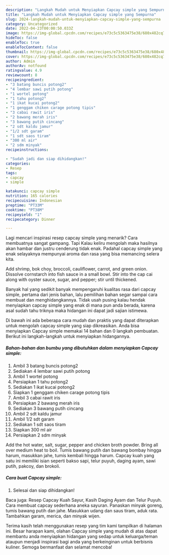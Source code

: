 ```yaml
---
description: "Langkah Mudah untuk Menyiapkan Capcay simple yang Sempurna"
title: "Langkah Mudah untuk Menyiapkan Capcay simple yang Sempurna"
slug: 2024-langkah-mudah-untuk-menyiapkan-capcay-simple-yang-sempurna
category: Uncategorized
date: 2022-04-23T00:00:50.033Z
image: https://img-global.cpcdn.com/recipes/e73c5c5363475e38/680x482cq70/capcay-simple-foto-resep-utama.jpg
hideToc: false
enableToc: true
enableTocContent: false
thumbnail: https://img-global.cpcdn.com/recipes/e73c5c5363475e38/680x482cq70/capcay-simple-foto-resep-utama.jpg
cover: https://img-global.cpcdn.com/recipes/e73c5c5363475e38/680x482cq70/capcay-simple-foto-resep-utama.jpg
author: Admin
authorAv: notfound
ratingvalue: 4.9
reviewcount: 8
recipeingredient:
- "3 batang buncis potong2"
- "4 lembar sawi putih potong"
- "1 wortel potong"
- "1 tahu potong2"
- "1 ikat kucai potong2"
- "1 genggam chiken carage potong tipis"
- "3 cabai rawit iris"
- "2 bawang merah iris"
- "3 bawang putih cincang"
- "2 sdt kaldu jamur"
- "1/2 sdt garam"
- "1 sdt saos tiram"
- "300 ml air"
- "2 sdm minyak"
recipeinstructions:

- "Sudah jadi dan siap dihidangkan!"
categories:
- Resep
tags:
- capcay
- simple

katakunci: capcay simple 
nutrition: 165 calories
recipecuisine: Indonesian
preptime: "PT33M"
cooktime: "PT38M"
recipeyield: "1"
recipecategory: Dinner

---
```



Lagi mencari inspirasi resep capcay simple yang menarik? Cara membuatnya sangat gampang. Tapi Kalau keliru mengolah maka hasilnya akan hambar dan justru cenderung tidak enak. Padahal capcay simple yang enak selayaknya mempunyai aroma dan rasa yang bisa memancing selera kita.


Add shrimp, bok choy, broccoli, cauliflower, carrot, and green onion. Dissolve cornstarch into fish sauce in a small bowl. Stir into the cap cai along with oyster sauce, sugar, and pepper; stir until thickened.

Banyak hal yang sedikit banyak mempengaruhi kualitas rasa dari capcay simple, pertama dari jenis bahan, lalu pemilihan bahan segar sampai cara membuat dan menghidangkannya. Tidak usah pusing kalau hendak menyiapkan capcay simple yang enak di mana pun anda berada, karena asal sudah tahu triknya maka hidangan ini dapat jadi sajian istimewa.


Di bawah ini ada beberapa cara mudah dan praktis yang dapat diterapkan untuk mengolah capcay simple yang siap dikreasikan. Anda bisa menyiapkan Capcay simple memakai 14 bahan dan 0 langkah pembuatan. Berikut ini langkah-langkah untuk menyiapkan hidangannya.

<!--inarticleads1-->

##### Bahan-bahan dan bumbu yang dibutuhkan dalam menyiapkan Capcay simple:

1. Ambil 3 batang buncis potong2
1. Sediakan 4 lembar sawi putih potong
1. Ambil 1 wortel potong
1. Persiapkan 1 tahu potong2
1. Sediakan 1 ikat kucai potong2
1. Siapkan 1 genggam chiken carage potong tipis
1. Ambil 3 cabai rawit iris
1. Persiapkan 2 bawang merah iris
1. Sediakan 3 bawang putih cincang
1. Ambil 2 sdt kaldu jamur
1. Ambil 1/2 sdt garam
1. Sediakan 1 sdt saos tiram
1. Siapkan 300 ml air
1. Persiapkan 2 sdm minyak


Add the hot water, salt, sugar, pepper and chicken broth powder. Bring all over medium heat to boil. Tumis bawang putih dan bawang bombay hingga harum, masukkan jahe, tumis kembali hingga harum. Capcay kuah yang satu ini memiliki isian seperti bakso sapi, telur puyuh, daging ayam, sawi putih, pakcoy, dan brokoli. 

<!--inarticleads2-->

##### Cara buat Capcay simple:


1. Selesai dan siap dihidangkan!

Baca juga: Resep Capcay Kuah Sayur, Kasih Daging Ayam dan Telur Puyuh. Cara membuat capcay sederhana aneka sayuran. Panaskan minyak goreng, tumis bawang putih dan jahe. Masukkan udang dan saus tiram, aduk rata. Tambahkan garam, merica, dan minyak wijen. 

Terima kasih telah menggunakan resep yang tim kami tampilkan di halaman ini. Besar harapan kami, olahan Capcay simple yang mudah di atas dapat membantu anda menyiapkan hidangan yang sedap untuk keluarga/teman ataupun menjadi inspirasi bagi anda yang berkeinginan untuk berbisnis kuliner. Semoga bermanfaat dan selamat mencoba!

